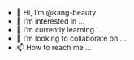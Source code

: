 - 👋 Hi, I’m @kang-beauty
- 👀 I’m interested in ...
- 🌱 I’m currently learning ...
- 💞️ I’m looking to collaborate on ...
- 📫 How to reach me ...

<!---
kang-beauty/kang-beauty is a ✨ special ✨ repository because its `README.md` (this file) appears on your GitHub profile.
You can click the Preview link to take a look at your changes.
--->
